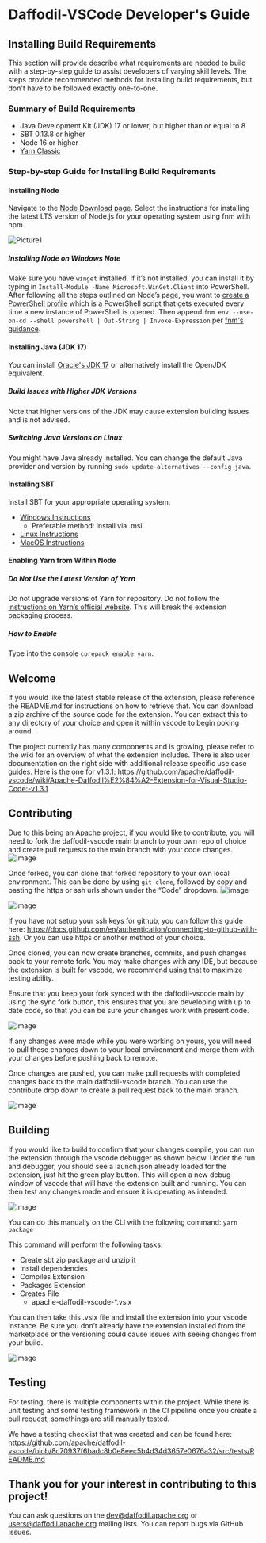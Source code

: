 <!--
  Licensed to the Apache Software Foundation (ASF) under one or more
  contributor license agreements.  See the NOTICE file distributed with
  this work for additional information regarding copyright ownership.
  The ASF licenses this file to You under the Apache License, Version 2.0
  (the "License"); you may not use this file except in compliance with
  the License.  You may obtain a copy of the License at

      http://www.apache.org/licenses/LICENSE-2.0

  Unless required by applicable law or agreed to in writing, software
  distributed under the License is distributed on an "AS IS" BASIS,
  WITHOUT WARRANTIES OR CONDITIONS OF ANY KIND, either express or implied.
  See the License for the specific language governing permissions and
  limitations under the License.
-->

# Daffodil-VSCode Developer's Guide

## Installing Build Requirements
This section will provide describe what requirements are needed to build with a step-by-step guide to assist developers of varying skill levels. The steps provide recommended methods for installing build requirements, but don't have to be followed exactly one-to-one.   

### Summary of Build Requirements

- Java Development Kit (JDK) 17 or lower, but higher than or equal to 8
- SBT 0.13.8 or higher
- Node 16 or higher
- [Yarn Classic](https://classic.yarnpkg.com/en/docs/install#windows-stable)

### Step-by-step Guide for Installing Build Requirements

#### Installing Node
Navigate to the [Node Download page](https://nodejs.org/en/download). Select the instructions for installing the latest LTS version of Node.js for your operating system using fnm with npm.

![Picture1](https://github.com/user-attachments/assets/40c9eecf-23b6-4b8b-b910-673bc942144b)
##### Installing Node on Windows Note 
Make sure you have `winget` installed. If it’s not installed, you can install it by typing in `Install-Module -Name Microsoft.WinGet.Client` into PowerShell. 
After following all the steps outlined on Node’s page, you want to [create a PowerShell profile](https://lazyadmin.nl/powershell/powershell-profile/) which is a PowerShell script that gets executed every time a new instance of PowerShell is opened. Then append `fnm env --use-on-cd --shell powershell | Out-String | Invoke-Expression` per [fnm's guidance](https://github.com/Schniz/fnm?tab=readme-ov-file#powershell).

#### Installing Java (JDK 17)
You can install [Oracle's JDK 17](https://www.oracle.com/java/technologies/javase/jdk17-archive-downloads.html) or alternatively install the OpenJDK equivalent. 

##### Build Issues with Higher JDK Versions 
Note that higher versions of the JDK may cause extension building issues and is not advised. 

##### Switching Java Versions on Linux
You might have Java already installed. You can change the default Java provider and version by running `sudo update-alternatives --config java`.

#### Installing SBT
Install SBT for your appropriate operating system:
* [Windows Instructions](https://www.scala-sbt.org/1.x/docs/Installing-sbt-on-Windows.html)
  * Preferable method: install via .msi
* [Linux Instructions](https://www.scala-sbt.org/1.x/docs/Installing-sbt-on-Linux.html)
* [MacOS Instructions](https://www.scala-sbt.org/1.x/docs/Installing-sbt-on-Mac.html)

#### Enabling Yarn from Within Node

##### Do Not Use the Latest Version of Yarn
Do not upgrade versions of Yarn for repository. Do not follow the [instructions on Yarn’s official website](https://yarnpkg.com/getting-started/install). This will break the extension packaging process. 
##### How to Enable
Type into the console `corepack enable yarn`. 





## Welcome
If you would like the latest stable release of the extension, please reference the README.md for instructions on how to retrieve that.
You can download a zip archive of the source code for the extension. You can extract this to any directory of your choice and open it within vscode to begin poking around.

The project currently has many components and is growing, please refer to the wiki for an overview of what the extension includes. There is also user documentation on the right side with additional release specific use case guides. Here is the one for v1.3.1:
https://github.com/apache/daffodil-vscode/wiki/Apache-Daffodil%E2%84%A2-Extension-for-Visual-Studio-Code:-v1.3.1 

## Contributing
Due to this being an Apache project, if you would like to contribute, you will need to fork the daffodil-vscode main branch to your own repo of choice and create pull requests to the main branch with your code changes.
 ![image](https://github.com/ctc-oss/daffodil-vscode/assets/131286323/160ff687-4b37-4730-b867-128d063950b7)
 
Once forked, you can clone that forked repository to your own local environment. This can be done by using `git clone`, followed by copy and pasting the https or ssh urls shown under the “Code” dropdown.
 ![image](https://github.com/ctc-oss/daffodil-vscode/assets/131286323/e32b5ebf-a45d-4362-aa44-5aa817d4bd0b)

![image](https://github.com/ctc-oss/daffodil-vscode/assets/131286323/cfed66de-6418-4456-bbec-4ef01653e171)

If you have not setup your ssh keys for github, you can follow this guide here: https://docs.github.com/en/authentication/connecting-to-github-with-ssh. Or you can use https or another method of your choice.

Once cloned, you can now create branches, commits, and push changes back to your remote fork. You may make changes with any IDE, but because the extension is built for vscode, we recommend using that to maximize testing ability. 

Ensure that you keep your fork synced with the daffodil-vscode main by using the sync fork button, this ensures that you are developing with up to date code, so that you can be sure your changes work with present code.

![image](https://github.com/ctc-oss/daffodil-vscode/assets/131286323/3555a2c6-3ee6-43a0-99b6-d4885b713e9b)


If any changes were made while you were working on yours, you will need to pull these changes down to your local environment and merge them with your changes before pushing back to remote.

Once changes are pushed, you can make pull requests with completed changes back to the main daffodil-vscode branch. You can use the contribute drop down to create a pull request back to the main branch.

![image](https://github.com/ctc-oss/daffodil-vscode/assets/131286323/76d83f38-d39c-49b3-a872-95cb281f0956)

## Building
If you would like to build to confirm that your changes compile, you can run the extension through the vscode debugger as shown below. Under the run and debugger, you should see a launch.json already loaded for the extension, just hit the green play button. This will open a new debug window of vscode that will have the extension built and running. You can then test any changes made and ensure it is operating as intended.

![image](https://github.com/ctc-oss/daffodil-vscode/assets/131286323/db202ff3-81fb-4578-9001-a8c2c7008568)

You can do this manually on the CLI with the following command: 
`yarn package`

This command will perform the following tasks: 
 - Create sbt zip package and unzip it
 - Install dependencies
 - Compiles Extension
 - Packages Extension
 - Creates File
   - apache-daffodil-vscode-*.vsix

You can then take this .vsix file and install the extension into your vscode instance. Be sure you don’t already have the extension installed from the marketplace or the versioning could cause issues with seeing changes from your build.

![image](https://github.com/ctc-oss/daffodil-vscode/assets/131286323/4d0fe825-0973-494d-bc8e-211319806f0d)


## Testing
For testing, there is multiple components within the project. While there is unit testing and some testing framework in the CI pipeline once you create a pull request, somethings are still manually tested.

We have a testing checklist that was created and can be found here:
https://github.com/apache/daffodil-vscode/blob/8c70937f6badc8b0e8eec5b4d34d3657e0676a32/src/tests/README.md 


## Thank you for your interest in contributing to this project!
You can ask questions on the dev@daffodil.apache.org or users@daffodil.apache.org mailing lists. You can report bugs via GitHub Issues.

